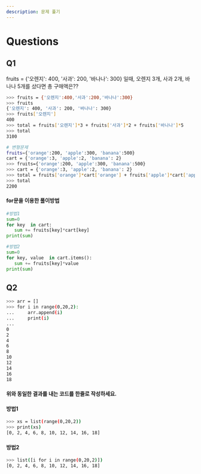 ```yaml
---
description: 문제 풀기
---
```


# Questions

## Q1

fruits = {'오렌지': 400, '사과': 200, '바나나': 300} 일때, 오렌지 3개, 사과 2개, 바나나 5개를 샀다면 총 구매액은??

```bash
>>> fruits = {'오렌지':400,'사과':200,'바나나':300}
>>> fruits
{'오렌지': 400, '사과': 200, '바나나': 300}
>>> fruits['오렌지']
400
>>> total = fruits['오렌지']*3 + fruits['사과']*2 + fruits['바나나']*5
>>> total
3100
```

```bash
# 변형문제
fruits={'orange':200, 'apple':300, 'banana':500}
cart = {'orange':3, 'apple':2, 'banana': 2}
>>> fruits={'orange':200, 'apple':300, 'banana':500}
>>> cart = {'orange':3, 'apple':2, 'banana': 2}
>>> total = fruits['orange']*cart['orange'] + fruits['apple']*cart['apple'] +fruits['banana']*cart['banana']
>>> total
2200
```

#### for문을 이용한 풀이방법

```python
#방법1
sum=0
for key  in cart:
   sum += fruits[key]*cart[key]
print(sum)

#방법2
sum=0
for key, value  in cart.items():
   sum += fruits[key]*value
print(sum)
```

## Q2

```bash
>>> arr = []
>>> for i in range(0,20,2):
...     arr.append(i)
...     print(i)
...
0
2
4
6
8
10
12
14
16
18
```

#### 위와 동일한 결과를 내는 코드를 한줄로 작성하세요.

#### 방법1

```bash
>>> xs = list(range(0,20,2))
>>> print(xs)
[0, 2, 4, 6, 8, 10, 12, 14, 16, 18]
```

#### 방법2

```bash
>>> list([i for i in range(0,20,2)])
[0, 2, 4, 6, 8, 10, 12, 14, 16, 18]
```

